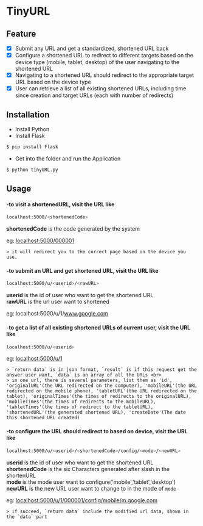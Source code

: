 # TinyURL

## Feature

- [x] Submit any URL and get a standardized, shortened URL back
- [x] Configure a shortened URL to redirect to different targets based on the device type (mobile, tablet, desktop) of the user navigating to the shortened URL
- [x] Navigating to a shortened URL should redirect to the appropriate target URL based on the device type
- [x] User can retrieve a list of all existing shortened URLs, including time since creation and target URLs (each with number of redirects)

## Installation

- Install Python
- Install Flask 
```bash
$ pip install Flask
```
- Get into the folder and run the Application
```bash
$ python tinyURL.py
```

## Usage

#### -to visit a shortenedURL, visit the URL like
```bash
localhost:5000/<shortenedCode>
```
**shortenedCode** is the code generated by the system<br>

eg: [localhost:5000/000001](localhost:5000/000001)

	> it will redirect you to the correct page based on the device you use.



#### -to submit an URL and get shortened URL, visit the URL like
```bash
localhost:5000/u/<userid>/<rawURL>
```
**userid** is the id of user who want to get the shortened URL<br>
**rawURL** is the url user want to shortened<br>

eg: localhost:5000/u/1/www.google.com




#### -to get a list of all existing shortened URLs of current user, visit the URL like
```bash
localhost:5000/u/<userid>
```
eg: [localhost:5000/u/1](localhost:5000/u/1)

    > `return data` is in json format, `result` is if this request get the answer user want, `data` is an array of all the URLs <br>
    > in one url, there is several parameters, list them as 'id', 'originalURL'(the URL redirected on the computer), 'mobileURL'(the URL redirected on the mobile phone), 'tabletURL'(the URL redirected on the tablet), 'originalTimes'(the times of redirects to the originalURL), 'mobileTimes'(the times of redirects to the mobileURL), 'tabletTimes'(the times of redirect to the tabletURL), 'shortenedURL'(the generated shortened URL), 'createDate'(The date this shortened URL created)




#### -to configure the URL should redirect to based on device, visit the URL like 
```bash
localhost:5000/u/<userid>/<shortenedCode>/config/<mode>/<newURL>
```
**userid** is the id of user who want to get the shortened URL<br>
**shortenedCode** is the six Characters generated after slash in the shortenURL<br>
**mode** is the mode user want to configure('mobile','tablet','desktop')<br>
**newURL** is the new URL user want to change to in the mode of `mode`<br>

eg: [localhost:5000/u/1/000001/config/mobile/m.google.com](localhost:5000/u/1/000001/config/mobile/m.google.com)

	> if succeed, `return data` include the modified url data, shown in the `data` part
